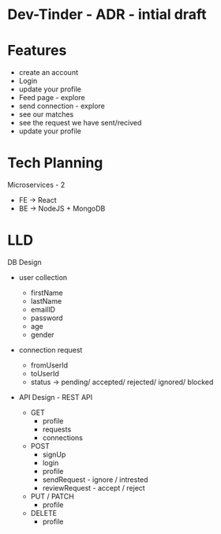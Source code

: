 # Dev-Tinder - ADR - intial draft

# Features

- create an account
- Login
- update your profile
- Feed page - explore
- send connection - explore
- see our matches
- see the request we have sent/recived
- update your profile

# Tech Planning

Microservices - 2

- FE -> React
- BE -> NodeJS + MongoDB

# LLD

DB Design

- user collection

  - firstName
  - lastName
  - emailID
  - password
  - age
  - gender

- connection request

  - fromUserId
  - toUserId
  - status -> pending/ accepted/ rejected/ ignored/ blocked

- API Design - REST API
  - GET
    - profile
    - requests
    - connections
  - POST
    - signUp
    - login
    - profile
    - sendRequest - ignore / intrested
    - reviewRequest - accept / reject
  - PUT / PATCH
    - profile
  - DELETE
    - profile
